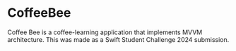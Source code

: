 # CoffeeBee
 Coffee Bee is a coffee-learning application that implements MVVM architecture. This was made as a Swift Student Challenge 2024 submission.
